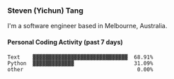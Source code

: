 ### Steven (Yichun) Tang

I'm a software engineer based in Melbourne, Australia.

#### Personal Coding Activity (past 7 days)
```
Text    ▓▓▓▓▓▓▓▓▓▓▓▓▓▓▓▓▓▓▓▓▓▓▓▓▓▓▓▓▓▓  68.91%
Python  ▓▓▓▓▓▓▓▓▓▓▓▓▓                   31.09%
other                                    0.00%
```
